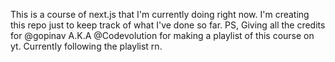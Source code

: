 This is a course of next.js that  I'm currently doing right now. I'm creating this repo just to keep track of what I've done so far.
PS, Giving all the credits for @gopinav A.K.A @Codevolution for making a playlist of this course on yt. Currently following the playlist rn.
